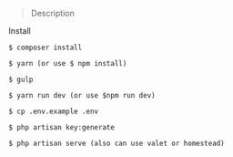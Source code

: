 > Description

Install

    $ composer install
    
    $ yarn (or use $ npm install)
    
    $ gulp
    
    $ yarn run dev (or use $npm run dev)
    
    $ cp .env.example .env
    
    $ php artisan key:generate
    
    $ php artisan serve (also can use valet or homestead)

